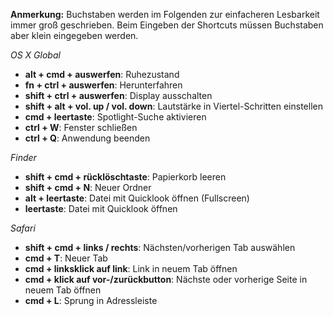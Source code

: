 **Anmerkung:** Buchstaben werden im Folgenden zur einfacheren Lesbarkeit immer groß geschrieben. Beim Eingeben der Shortcuts müssen Buchstaben aber klein eingegeben werden.

*OS X Global*

- **alt + cmd + auswerfen**: Ruhezustand
- **fn + ctrl + auswerfen**: Herunterfahren
- **shift + ctrl + auswerfen**: Display ausschalten
- **shift + alt + vol. up / vol. down**: Lautstärke in Viertel-Schritten einstellen
- **cmd + leertaste**: Spotlight-Suche aktivieren
- **ctrl + W**: Fenster schließen
- **ctrl + Q**: Anwendung beenden

*Finder*

- **shift + cmd + rücklöschtaste**: Papierkorb leeren
- **shift + cmd + N**: Neuer Ordner
- **alt + leertaste**: Datei mit Quicklook öffnen (Fullscreen)
- **leertaste**: Datei mit Quicklook öffnen

*Safari*

- **shift + cmd + links / rechts**: Nächsten/vorherigen Tab auswählen
- **cmd + T**: Neuer Tab
- **cmd + linksklick auf link**: Link in neuem Tab öffnen
- **cmd + klick auf vor-/zurückbutton**: Nächste oder vorherige Seite in neuem Tab öffnen
- **cmd + L**: Sprung in Adressleiste